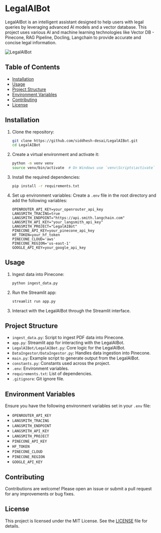# LegalAIBot

LegalAIBot is an intelligent assistant designed to help users with legal queries by leveraging advanced AI models and a vector database. This project uses various AI and machine learning technologies like Vector DB - Pinecone, RAG Pipeline, Docling, Langchain to provide accurate and concise legal information.

![LegalAIBot](https://github.com/user-attachments/assets/a0df8985-a42d-41f8-aadf-031d58d9bb3c)

## Table of Contents

- [Installation](#installation)
- [Usage](#usage)
- [Project Structure](#project-structure)
- [Environment Variables](#environment-variables)
- [Contributing](#contributing)
- [License](#license)

## Installation

1. Clone the repository:

   ```sh
   git clone https://github.com/siddhesh-desai/LegalAIBot.git
   cd LegalAIBot
   ```

2. Create a virtual environment and activate it:

   ```sh
   python -m venv venv
   source venv/bin/activate  # On Windows use `venv\Scripts\activate`
   ```

3. Install the required dependencies:

   ```sh
   pip install -r requirements.txt
   ```

4. Set up environment variables:
   Create a `.env` file in the root directory and add the following variables:
   ```env
   OPENROUTER_API_KEY=your_openrouter_api_key
   LANGSMITH_TRACING=true
   LANGSMITH_ENDPOINT="https://api.smith.langchain.com"
   LANGSMITH_API_KEY="your_langsmith_api_key"
   LANGSMITH_PROJECT="LegalAIBot"
   PINECONE_API_KEY=your_pinecone_api_key
   HF_TOKEN=your_hf_token
   PINECONE_CLOUD='aws'
   PINECONE_REGION='us-east-1'
   GOOGLE_API_KEY=your_google_api_key
   ```

## Usage

1. Ingest data into Pinecone:

   ```sh
   python ingest_data.py
   ```

2. Run the Streamlit app:

   ```sh
   streamlit run app.py
   ```

3. Interact with the LegalAIBot through the Streamlit interface.

## Project Structure

- `ingest_data.py`: Script to ingest PDF data into Pinecone.
- `app.py`: Streamlit app for interacting with the LegalAIBot.
- `LegalAIBot/LegalAIBot.py`: Core logic for the LegalAIBot.
- `DataIngestor/DataIngestor.py`: Handles data ingestion into Pinecone.
- `main.py`: Example script to generate output from the LegalAIBot.
- `constants.py`: Constants used across the project.
- `.env`: Environment variables.
- `requirements.txt`: List of dependencies.
- `.gitignore`: Git ignore file.

## Environment Variables

Ensure you have the following environment variables set in your `.env` file:

- `OPENROUTER_API_KEY`
- `LANGSMITH_TRACING`
- `LANGSMITH_ENDPOINT`
- `LANGSMITH_API_KEY`
- `LANGSMITH_PROJECT`
- `PINECONE_API_KEY`
- `HF_TOKEN`
- `PINECONE_CLOUD`
- `PINECONE_REGION`
- `GOOGLE_API_KEY`

## Contributing

Contributions are welcome! Please open an issue or submit a pull request for any improvements or bug fixes.

## License

This project is licensed under the MIT License. See the [LICENSE](LICENSE) file for details.
